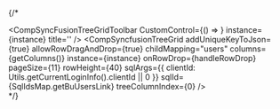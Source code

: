  {/* <div>
                <CompSyncFusionTreeGridToolbar
                    CustomControl={() => <AdminLinkUsersCustomControl dataInstance={instance} />}
                    instance={instance}
                    title=''
                />
                <CompSyncfusionTreeGrid
                    addUniqueKeyToJson={true}
                    allowRowDragAndDrop={true}
                    childMapping="users"
                    columns={getColumns()}
                    instance={instance}
                    onRowDrop={handleRowDrop}
                    pageSize={11}
                    rowHeight={40}
                    sqlArgs={{ clientId: Utils.getCurrentLoginInfo().clientId || 0 }}
                    sqlId={SqlIdsMap.getBuUsersLink}
                    treeColumnIndex={0}
                />
            </div> */}